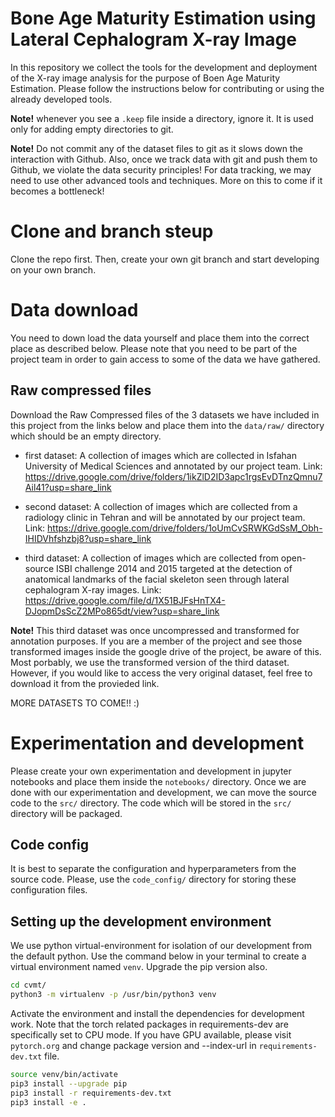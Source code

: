 # Bone Age Maturity Estimation using Lateral Cephalogram X-ray Image
In this repository we collect the tools for the development and deployment of the X-ray image analysis for the purpose of Boen Age Maturity Estimation. Please follow the instructions below for contributing or using the already developed tools.

**Note!** whenever you see a `.keep` file inside a directory, ignore it. It is used only for adding empty directories to git.

**Note!** Do not commit any of the dataset files to git as it slows down the interaction with Github. Also, once we track data with git and push them to Github, we violate the data security principles! For data tracking, we may need to use other advanced tools and techniques. More on this to come if it becomes a bottleneck!

# Clone and branch steup
Clone the repo first. Then, create your own git branch and start developing on your own branch.

# Data download
You need to down load the data yourself and place them into the correct place as described below. Please note that you need to be part of the project team in order to gain access to some of the data we have gathered.

## Raw compressed files
Download the Raw Compressed files of the 3 datasets we have included in this project from the links below and place them into the `data/raw/` directory which should be an empty directory.

* first dataset: 
A collection of images which are collected in Isfahan University of Medical Sciences and annotated by our project team.
Link: https://drive.google.com/drive/folders/1ikZlD2ID3apc1rgsEvDTnzQmnu7Ail41?usp=share_link

* second dataset:
A collection of images which are collected from a radiology clinic in Tehran and will be annotated by our project team.
Link: https://drive.google.com/drive/folders/1oUmCvSRWKGdSsM_Obh-IHIDVhfshzbj8?usp=share_link

* third dataset:
A collection of images which are collected from open-source ISBI challenge 2014 and 2015 targeted at the detection of anatomical landmarks of the facial skeleton seen through lateral cephalogram X-ray images.
Link: https://drive.google.com/file/d/1X51BJFsHnTX4-DJopmDsScZ2MPo865dt/view?usp=share_link

**Note!** This third dataset was once uncompressed and transformed for annotation purposes. If you are a member of the project and see those transformed images inside the google drive of the project, be aware of this. Most porbably, we use the transformed version of the third dataset. However, if you would like to access the very original dataset, feel free to download it from the provieded link.

MORE DATASETS TO COME!! :)

# Experimentation and development
Please create your own experimentation and development in jupyter notebooks and place them inside the `notebooks/` directory. Once we are done with our experimentation and development, we can move the source code to the `src/` directory. The code which will be stored in the `src/` directory will be packaged.

## Code config
It is best to separate the configuration and hyperparameters from the source code. Please, use the `code_config/` directory for storing these configuration files.

## Setting up the development environment
We use python virtual-environment for isolation of our development from the default python. Use the command below in your terminal to create a virtual environment named `venv`. Upgrade the pip version also.
```bash
cd cvmt/
python3 -m virtualenv -p /usr/bin/python3 venv

```

Activate the environment and install the dependencies for development work. Note that the torch related packages in requirements-dev are specifically set to CPU mode. If you have GPU available, please visit `pytorch.org` and change package version and --index-url in `requirements-dev.txt` file.
```bash
source venv/bin/activate
pip3 install --upgrade pip
pip3 install -r requirements-dev.txt
pip3 install -e .
```
